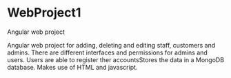 # WebProject1
Angular web project

Angular web project for adding, deleting and editing staff, customers and admins. There are different interfaces and permissions for admins and users. Users are able to register ther accountsStores the data in a MongoDB database. Makes use of HTML and javascript.
